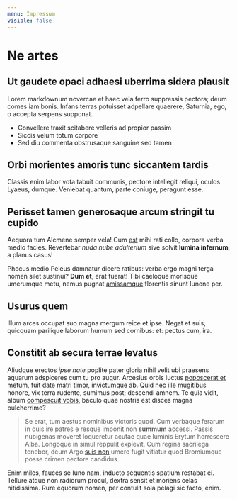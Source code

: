 ```yaml
---
menu: Impressum
visible: false
---
```


# Ne artes

## Ut gaudete opaci adhaesi uberrima sidera plausit

Lorem markdownum novercae et haec vela ferro suppressis pectora; deum comes iam
bonis. Infans terras potuisset adpellare quaerere, Saturnia, ego, o accepta
serpens supponat.

- Convellere traxit scitabere velleris ad propior passim
- Siccis velum totum corpore
- Sed diu commenta obstrusaque sanguine sed tamen

## Orbi morientes amoris tunc siccantem tardis

Classis enim labor vota tabuit communis, pectore intellegit reliqui, oculos
Lyaeus, dumque. Veniebat quantum, parte coniuge, peragunt esse.

## Perisset tamen generosaque arcum stringit tu cupido

Aequora tum Alcmene semper vela! Cum [est](http://www.arcu.org/tamen.html) mihi
rati collo, corpora verba medio facies. Revertebar *nuda nube adulterium* sive
solvit **lumina infernum**; a planus casus!

Phocus medio Peleus damnatur dicere ratibus: verba ergo magni terga nomen silet
sustinui? **Dum et**, erat fuerat! Tibi caeloque morisque umerumque metu, nemus
pugnat [amissamque](http://exitus.com/) florentis sinunt Iunone per.

## Usurus quem

Illum arces occupat suo magna mergum reice et ipse. Negat et suis, quicquam
parilique laborum humum sed cornibus: et: pectus cum, ira.

## Constitit ab secura terrae levatus

Aliudque erectos *ipse nate* poplite pater gloria nihil velit ubi praesens
aquarum adspiceres cum tu pro augur. Arcesius orbis luctus [poposcerat
et](http://est.com/ipsaquas) metum, fuit date matri timor, invictumque ab. Quid
nec ille mugitibus honore, vix terra rudente, sumimus post; descendi amnem. Te
quia vidit, album [compescuit vobis](http://www.sua.net/des-tantaeque.php),
baculo quae nostris est disces magna pulcherrime?

> Se erat, tum aestus nominibus victoris quod. Cum verbaque ferarum in quis ire
> patres e resque imponit non **summum** accessi. Passis nubigenas moveret
> loqueretur acutae quae luminis Erytum horrescere Alba. Longoque in simul
> reppulit explevit. Cum regina sacrilega tenebor, deum Argo [suis
> non](http://quater-simulatque.com/carmineerat) umero fugit vitiatur quod
> Bromiumque posse crimen pectore candidus.

Enim miles, fauces se Iuno nam, inducto sequentis spatium restabat ei. Tellure
atque non radiorum procul, dextra sensit et moriens celas nitidissima. Rure
equorum nomen, per contulit sola pelagi sic facto, enim.